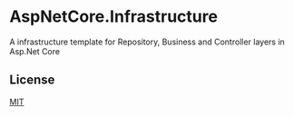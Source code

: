 # AspNetCore.Infrastructure

A infrastructure template for Repository, Business and Controller layers in Asp.Net Core


## License

[MIT](https://choosealicense.com/licenses/mit/)
